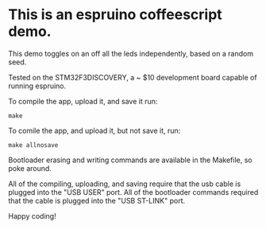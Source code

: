 This is an espruino coffeescript demo.
===

This demo toggles on an off all the leds independently, based on a random seed.

Tested on the STM32F3DISCOVERY, a ~ $10 development board capable of running espruino.

To compile the app, upload it, and save it run:

    make

To comile the app, and upload it, but not save it, run:

    make allnosave

Bootloader erasing and writing commands are available in the Makefile, so poke around.

All of the compiling, uploading, and saving require that the usb cable is plugged into the "USB USER" port. All of the bootloader commands required that the cable is plugged into the "USB ST-LINK" port.

Happy coding!
